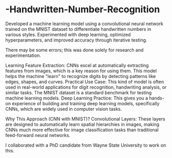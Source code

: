 # -Handwritten-Number-Recognition
Developed a machine learning model using a convolutional neural network trained on the MNIST dataset to differentiate handwritten numbers in various styles. Experimented with deep learning, optimized hyperparameters, and improved accuracy through iterative testing.

There may be some errors; this was done solely for research and experimentation.


Learning Feature Extraction: CNNs excel at automatically extracting features from images, which is a key reason for using them. This model helps the machine "learn" to recognize digits by detecting patterns like edges, shapes, and curves.
Practical Use Case: This kind of model is often used in real-world applications for digit recognition, handwriting analysis, or similar tasks. The MNIST dataset is a standard benchmark for testing machine learning models.
Deep Learning Practice: This gives you a hands-on experience of building and training deep learning models, specifically CNNs, which are widely used in computer vision tasks.

Why This Approach (CNN with MNIST)?
Convolutional Layers: These layers are designed to automatically learn spatial hierarchies in images, making CNNs much more effective for image classification tasks than traditional feed-forward neural networks.




I collaborated with a PhD candidate from Wayne State University to work on this.
